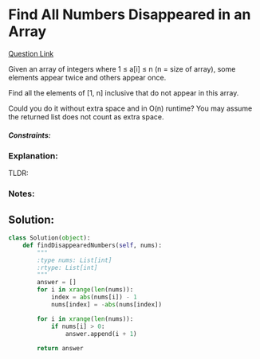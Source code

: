 # Find All Numbers Disappeared in an Array  

[Question Link](https://leetcode.com/problems/find-all-numbers-disappeared-in-an-array/)  

Given an array of integers where 1 ≤ a[i] ≤ n (n = size of array), some elements appear twice and others appear once.  

Find all the elements of [1, n] inclusive that do not appear in this array.  

Could you do it without extra space and in O(n) runtime? You may assume the returned list does not count as extra space.  

##### Constraints:

### Explanation:
TLDR: 

### Notes:


## Solution:
```Python
class Solution(object):
    def findDisappearedNumbers(self, nums):
        """
        :type nums: List[int]
        :rtype: List[int]
        """
        answer = []
        for i in xrange(len(nums)):
            index = abs(nums[i]) - 1
            nums[index] = -abs(nums[index])

        for i in xrange(len(nums)):
            if nums[i] > 0:
                answer.append(i + 1)
                
        return answer
```